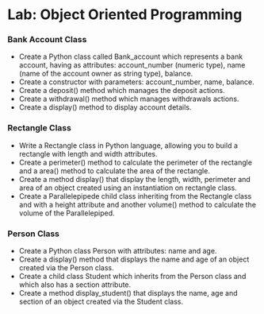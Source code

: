 # Lab: Object Oriented Programming


### Bank Account Class

- Create a Python class called Bank_account which represents a bank account, having as attributes: account_number (numeric type), name (name of the account owner as string type), balance.
- Create a constructor with parameters: account_number, name, balance.
- Create a deposit() method which manages the deposit actions.
- Create a withdrawal() method  which manages withdrawals actions.
- Create a display() method to display account details.


### Rectangle Class

- Write a Rectangle class in Python language, allowing you to build a rectangle with length and width attributes.
- Create a perimeter() method to calculate the perimeter of the rectangle and a area() method to calculate the area of ​​the rectangle.
- Create a method display() that display the length, width, perimeter and area of an object created using an instantiation on rectangle class.
- Create a Parallelepipede child class inheriting from the Rectangle class and with a height attribute and another volume() method to calculate the volume of the Parallelepiped.

### Person Class

- Create a Python class Person with attributes: name and age.
- Create a display() method that displays the name and age of an object created via the Person class.
- Create a child class Student  which inherits from the Person class and which also has a section attribute.
- Create a method display_student() that displays the name, age and section of an object created via the Student class.

